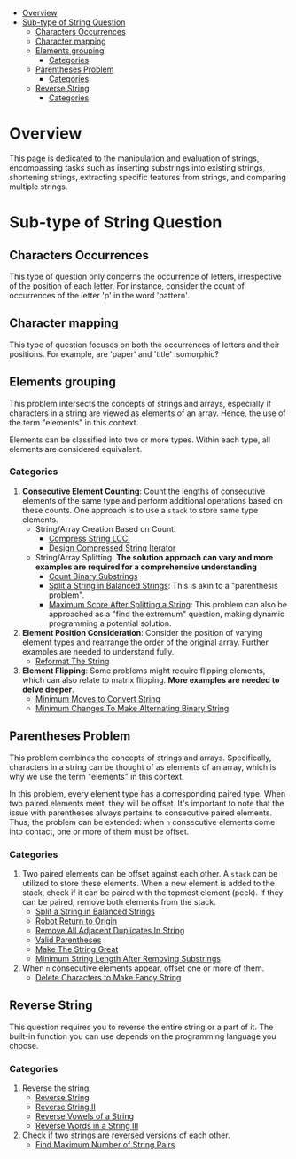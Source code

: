 - [Overview](#overview)
- [Sub-type of String Question](#sub-type-of-string-question)
  - [Characters Occurrences](#characters-occurrences)
  - [Character mapping](#character-mapping)
  - [Elements grouping](#elements-grouping)
    - [Categories](#categories)
  - [Parentheses Problem](#parentheses-problem)
    - [Categories](#categories-1)
  - [Reverse String](#reverse-string)
    - [Categories](#categories-2)


# Overview
This page is dedicated to the manipulation and evaluation of strings, encompassing tasks such as inserting substrings into existing strings, shortening strings, extracting specific features from strings, and comparing multiple strings.

# Sub-type of String Question
## Characters Occurrences
This type of question only concerns the occurrence of letters, irrespective of the position of each letter. For instance, consider the count of occurrences of the letter 'p' in the word 'pattern'.

## Character mapping
This type of question focuses on both the occurrences of letters and their positions. For example, are 'paper' and 'title' isomorphic?

## Elements grouping
This problem intersects the concepts of strings and arrays, especially if characters in a string are viewed as elements of an array. Hence, the use of the term "elements" in this context.

Elements can be classified into two or more types. Within each type, all elements are considered equivalent.

### Categories
1. **Consecutive Element Counting**: Count the lengths of consecutive elements of the same type and perform additional operations based on these counts. One approach is to use a `stack` to store same type elements.
   * String/Array Creation Based on Count:
     * [Compress String LCCI](https://leetcode.cn/problems/compress-string-lcci/)
     * [Design Compressed String Iterator](https://leetcode.cn/problems/design-compressed-string-iterator/)
   * String/Array Splitting: **The solution approach can vary and more examples are required for a comprehensive understanding**
     * [Count Binary Substrings](https://leetcode.cn/problems/count-binary-substrings/)
     * [Split a String in Balanced Strings](https://leetcode.cn/problems/split-a-string-in-balanced-strings/): This is akin to a "parenthesis problem".
     * [Maximum Score After Splitting a String](https://leetcode.cn/problems/maximum-score-after-splitting-a-string/): This problem can also be approached as a "find the extremum" question, making dynamic programming a potential solution.
2. **Element Position Consideration**: Consider the position of varying element types and rearrange the order of the original array. Further examples are needed to understand fully.
   * [Reformat The String](https://leetcode.cn/problems/reformat-the-string/)
3. **Element Flipping**: Some problems might require flipping elements, which can also relate to matrix flipping. **More examples are needed to delve deeper**.
   * [Minimum Moves to Convert String](https://leetcode.cn/problems/minimum-moves-to-convert-string/)
   * [Minimum Changes To Make Alternating Binary String](https://leetcode.cn/problems/minimum-changes-to-make-alternating-binary-string/)

## Parentheses Problem
This problem combines the concepts of strings and arrays. Specifically, characters in a string can be thought of as elements of an array, which is why we use the term "elements" in this context.

In this problem, every element type has a corresponding paired type. When two paired elements meet, they will be offset. It's important to note that the issue with parentheses always pertains to consecutive paired elements. Thus, the problem can be extended: when `n` consecutive elements come into contact, one or more of them must be offset.

### Categories
1. Two paired elements can be offset against each other. A `stack` can be utilized to store these elements. When a new element is added to the stack, check if it can be paired with the topmost element (peek). If they can be paired, remove both elements from the stack.
   * [Split a String in Balanced Strings](https://leetcode.cn/problems/split-a-string-in-balanced-strings/)
   * [Robot Return to Origin](https://leetcode.cn/problems/robot-return-to-origin/)
   * [Remove All Adjacent Duplicates In String](https://leetcode.cn/problems/remove-all-adjacent-duplicates-in-string/)
   * [Valid Parentheses](https://leetcode.cn/problems/valid-parentheses/)
   * [Make The String Great](https://leetcode.cn/problems/make-the-string-great/)
   * [Minimum String Length After Removing Substrings](https://leetcode.cn/problems/minimum-string-length-after-removing-substrings/)
2. When `n` consecutive elements appear, offset one or more of them.
   * [Delete Characters to Make Fancy String](https://leetcode.cn/problems/delete-characters-to-make-fancy-string/)


## Reverse String
This question requires you to reverse the entire string or a part of it. The built-in function you can use depends on the programming language you choose.

### Categories
1. Reverse the string.
   * [Reverse String](https://leetcode.cn/problems/reverse-string/)
   * [Reverse String II](https://leetcode.cn/problems/reverse-string-ii/)
   * [Reverse Vowels of a String](https://leetcode.cn/problems/reverse-vowels-of-a-string/)
   * [Reverse Words in a String III](https://leetcode.cn/problems/reverse-words-in-a-string-iii/)
2. Check if two strings are reversed versions of each other.
   * [Find Maximum Number of String Pairs](https://leetcode.cn/problems/find-maximum-number-of-string-pairs/)
